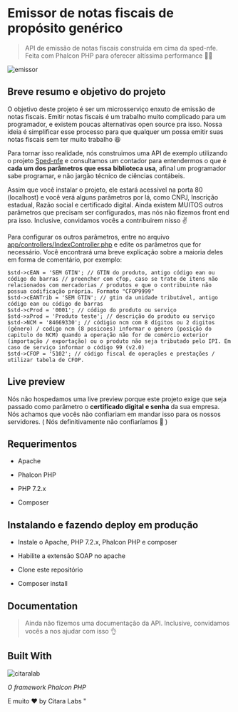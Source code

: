 # Emissor de notas fiscais de propósito genérico

> API de emissão de notas fiscais construída em cima da sped-nfe. Feita com Phalcon PHP para oferecer altíssima performance 🚀🚀

![emissor](https://user-images.githubusercontent.com/20716798/46682482-0902b100-cbc4-11e8-9301-7869c012d617.gif)


## Breve resumo e objetivo do projeto

O objetivo deste projeto é ser um microsserviço enxuto de emissão de notas fiscais. Emitir notas fiscais é um trabalho muito complicado para um programador, e existem poucas alternativas open source pra isso. Nossa ideia é simplificar esse processo para que qualquer um possa emitir suas notas fiscais sem ter muito trabalho 😆

Para tornar isso realidade, nós construimos uma API de exemplo utilizando o projeto [Sped-nfe](https://github.com/nfephp-org/sped-nfe) e consultamos um contador para entendermos o que é **cada um dos parâmetros que essa biblioteca usa**, afinal um programador sabe programar, e não jargão técnico de ciências contábeis. 

Assim que você instalar o projeto, ele estará acessível na porta 80 (localhost) e você verá alguns parâmetros por lá, como CNPJ, Inscrição estadual, Razão social e certificado digital. Ainda existem MUITOS outros parâmetros que precisam ser configurados, mas nós não fizemos front end pra isso. Inclusive, convidamos vocês a contribuirem nisso ✌ 

Para configurar os outros parâmetros, entre no arquivo [app/controllers/IndexController.php](https://github.com/citaralabs/emissor-nota-fiscal/blob/master/app/controllers/IndexController.php) e edite os parâmetros que for necessário. Você encontrará uma breve explicação sobre a maioria deles em forma de comentário, por exemplo:

```
$std->cEAN = 'SEM GTIN'; // GTIN do produto, antigo código ean ou código de barras // preencher com cfop, caso se trate de itens não relacionados com mercadorias / produtos e que o contribuinte não possua codificação própria. Formato "CFOP9999"
$std->cEANTrib = 'SEM GTIN'; // gtin da unidade tributável, antigo código ean ou código de barras
$std->cProd = '0001'; // código do produto ou serviço
$std->xProd = 'Produto teste'; // descrição do produto ou serviço
$std->NCM = '84669330'; // códigio ncm com 8 dígitos ou 2 digitos (gênero) / codigo ncm (8 posicoes) informar o genero (posição do capitulo do NCM) quando a operação não for de comércio exterior (importação / exportação) ou o produto não seja tributado pelo IPI. Em caso de serviço informar o código 99 (v2.0)
$std->CFOP = '5102'; // código fiscal de operações e prestações / utilizar tabela de CFOP.
```

## Live preview

Nós não hospedamos uma live preview porque este projeto exige que seja passado como parâmetro o **certificado digital e senha** da sua empresa. Nós achamos que vocês não confiariam em mandar isso para os nossos servidores. ( Nós definitivamente não confiaríamos 
👀  )

## Requerimentos

- Apache
 
- Phalcon PHP
 
- PHP 7.2.x

- Composer

## Instalando e fazendo deploy em produção

- Instale o Apache, PHP 7.2.x, Phalcon PHP e composer

- Habilite a extensão SOAP no apache

- Clone este repositório

- Composer install

## Documentation

> Ainda não fizemos uma documentação da API. Inclusive, convidamos vocês a nos ajudar com isso 👌

## Built With

![citaralab](https://avatars1.githubusercontent.com/u/1221505?s=200&v=4)

*O framework Phalcon PHP*

E muito ❤ by Citara Labs
"
